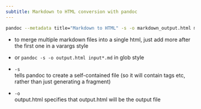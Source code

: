 ```yaml
---
subtitle: Markdown to HTML conversion with pandoc
---
```


```sh
pandoc --metadata title="Markdown to HTML" -s -o markdown_output.html markdown_to_html.md
```

- to merge multiple markdown files into a single html, just add more after the first one in a varargs style
- or `pandoc -s -o output.html input*.md` in glob style

- `-s`  
  tells pandoc to create a self-contained file (so it will contain <html></html> tags etc, rather than just generating a fragment)
- `-o`  
  output.html specifies that output.html will be the output file
